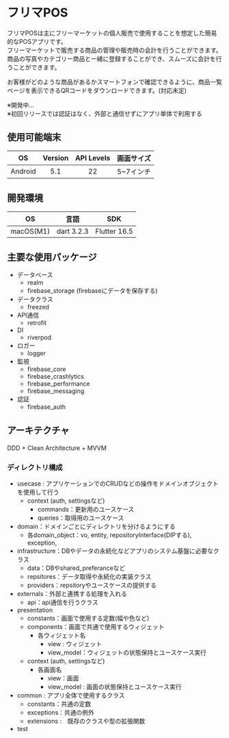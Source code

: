 # フリマPOS
フリマPOSは主にフリーマーケットの個人販売で使用することを想定した簡易的なPOSアプリです。  
フリーマーケットで販売する商品の管理や販売時の会計を行うことができます。  
商品の写真やカテゴリー商品と一緒に登録することができ、スムーズに会計を行うことができます。

お客様がどのような商品があるかスマートフォンで確認できるように、商品一覧ページを表示できるQRコードをダウンロードできます。(対応未定)

※開発中...  
※初回リリースでは認証はなく、外部と通信せずにアプリ単体で利用する  
## 使用可能端末
| OS  | Version | API Levels | 画面サイズ |
| :---: | :-------: | :----------: | :--------: | 
|  Android  |  5.1  | 22 | 5~7インチ |

## 開発環境
| OS | 言語 | SDK  |
| :--: |  :--: |  :--: | 
| macOS(M1) | dart 3.2.3 | Flutter 16.5 | 

## 主要な使用パッケージ

- データベース
  - realm
  - firebase_storage (firebaseにデータを保存する)
- データクラス
  - freezed
- API通信
  - retrofit
- DI
  - riverpod
- ロガー
  - logger
- 監視
  - firebase_core
  - firebase_crashlytics
  - firebase_performance
  - firebase_messaging
- 認証
  - firebase_auth

## アーキテクチャ

DDD + Clean Architecture + MVVM
　
### ディレクトリ構成
- usecase : アプリケーションでのCRUDなどの操作をドメインオブジェクトを使用して行う
  - context (auth, settingsなど)
    - commands：更新用のユースケース
    - queries：取得用のユースケース
- domain：ドメインごとにディレクトリを分けるようにする
  - 各domain_object：vo, entity, repositoryInterface(DIPする), exception,
- infrastructure：DBやデータの永続化などアプリのシステム基盤に必要なクラス
  - data：DBやshared_preferanceなど
  - repsitores：データ取得や永続化の実装クラス
  - providers：repsitoryやユースケースの提供する
- externals：外部と連携する処理を入れる
  - api：api通信を行うクラス
- presentation
  - constants：画面で使用する定数(幅や色など)
  - components：画面で共通で使用するウィジェット
    - 各ウィジェット名
      - view : ウィジェット
      - view_model：ウィジェットの状態保持とユースケース実行
  - context (auth, settingsなど)
    - 各画面名
      - view：画面
      - view_model : 画面の状態保持とユースケース実行
- common : アプリ全体で使用するクラス
  - constants：共通の定数
  - exceptions：共通の例外
  - extensions :　既存のクラスや型の拡張関数
- test


